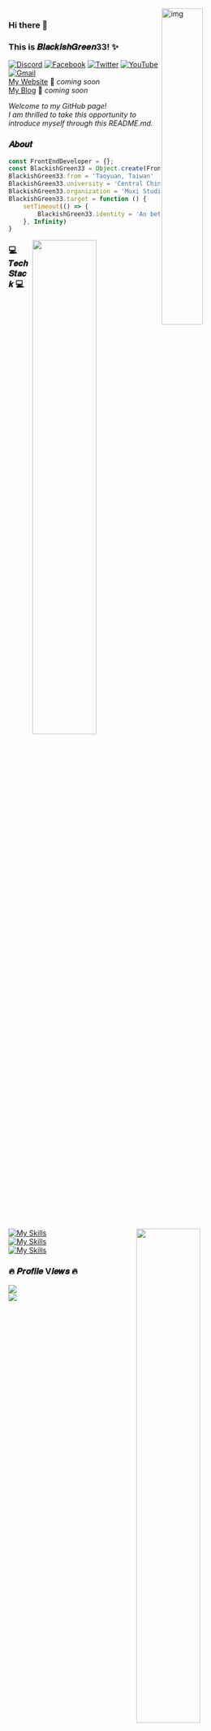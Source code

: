 <img align="right" alt="img" src="https://upload.cc/i1/2023/03/08/ZJ0lpa.jpg" width="40%" height="auto" />

### Hi there 👋 
### This is 𝑩𝒍𝒂𝒄𝒌𝒊𝒔𝒉𝑮𝒓𝒆𝒆𝒏33! ✨ 

[![Discord](https://img.shields.io/badge/Discord-%237289DA.svg?logo=discord&logoColor=white)](https://discord.gg/qFQuQvH) [![Facebook](https://img.shields.io/badge/Facebook-%231877F2.svg?logo=Facebook&logoColor=white)](https://facebook.com/blackishgreen.su) [![Twitter](https://img.shields.io/badge/Twitter-%231DA1F2.svg?logo=Twitter&logoColor=white)](https://twitter.com/BlackishGreen03) [![YouTube](https://img.shields.io/badge/YouTube-%23FF0000.svg?logo=YouTube&logoColor=white)](https://youtube.com/@BlackishGreen) [![Gmail](https://img.shields.io/badge/-Gmail-c14438?style=flat&logo=Gmail&logoColor=white)](s5460703@gmail.com)  
[My Website](https://bg-homepage.vercel.app/) 🚀 *coming soon*  
[My Blog](https://www.blackishgreen.link/) 🚀 *coming soon*

*Welcome to my GitHub page!*  
*I am thrilled to take this opportunity to introduce myself through this README.md.*

### 𝑨𝒃𝒐𝒖𝒕

```js
const FrontEndDeveloper = {};
const BlackishGreen33 = Object.create(FrontEndDeveloper)
BlackishGreen33.from = 'Taoyuan, Taiwan'
BlackishGreen33.university = 'Central China Normal University'
BlackishGreen33.organization = 'Muxi Studio'
BlackishGreen33.target = function () {
    setTimeout(() => {
        BlackishGreen33.identity = 'An better Full-stack engineer'
    }, Infinity)
}
```

<img width="50%" align="right" src="https://github-readme-stats.vercel.app/api/top-langs/?username=BlackishGreen33&layout=compact&theme=merko&hide_border=true" />
<img width="50%" align="right" src="https://github-readme-stats.vercel.app/api?username=BlackishGreen33&show_icons=true&hide_border=true&theme=merko" />

### :computer: 𝑻𝒆𝒄𝒉 𝑺𝒕𝒂𝒄𝒌 :computer:
<p>

[![My Skills](https://skillicons.dev/icons?i=html,css,js,ts,c,cpp,cs)](https://skillicons.dev)
<br/>
[![My Skills](https://skillicons.dev/icons?i=py,nextjs,react,nodejs,electron,tailwind,sass)](https://skillicons.dev)
<br/>
[![My Skills](https://skillicons.dev/icons?i=webpack,docker,mysql,firebase,mongodb,unity,unreal)](https://skillicons.dev)

</p>

### 🔥 𝑷𝒓𝒐𝒇𝒊𝒍𝒆 V𝒊𝒆𝒘𝒔 🔥
![](https://count.getloli.com/get/@BlackishGreen33.github.readme)  
[![](https://visitcount.itsvg.in/api?id=ortonikc&icon=6&color=0)](https://visitcount.itsvg.in)

